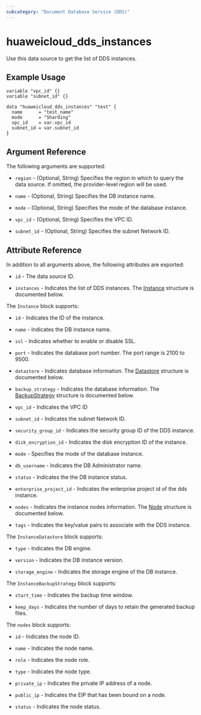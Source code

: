 ```yaml
---
subcategory: "Document Database Service (DDS)"
---
```


# huaweicloud_dds_instances

Use this data source to get the list of DDS instances.

## Example Usage

```hcl
variable "vpc_id" {}
variable "subnet_id" {}

data "huaweicloud_dds_instances" "test" {
  name      = "test_name"
  mode      = "Sharding"
  vpc_id    = var.vpc_id
  subnet_id = var.subnet_id
}
```

## Argument Reference

The following arguments are supported:

* `region` - (Optional, String) Specifies the region in which to query the data source.
  If omitted, the provider-level region will be used.

* `name` - (Optional, String) Specifies the DB instance name.

* `mode` - (Optional, String) Specifies the mode of the database instance.

* `vpc_id` - (Optional, String) Specifies the VPC ID.

* `subnet_id` - (Optional, String) Specifies the subnet Network ID.

## Attribute Reference

In addition to all arguments above, the following attributes are exported:

* `id` - The data source ID.

* `instances` - Indicates the list of DDS instances.
  The [Instance](#DdsInstance_Instance) structure is documented below.

<a name="DdsInstance_Instance"></a>
The `Instance` block supports:

* `id` - Indicates the ID of the instance.

* `name` - Indicates the DB instance name.

* `ssl` - Indicates whether to enable or disable SSL.

* `port` - Indicates the database port number. The port range is 2100 to 9500.

* `datastore` - Indicates database information.
  The [Datastore](#DdsInstance_InstanceDatastore) structure is documented below.

* `backup_strategy` - Indicates the database information.
  The [BackupStrategy](#DdsInstance_InstanceBackupStrategy) structure is documented below.

* `vpc_id` - Indicates the VPC ID

* `subnet_id` - Indicates the subnet Network ID.

* `security_group_id` - Indicates the security group ID of the DDS instance.

* `disk_encryption_id` - Indicates the disk encryption ID of the instance.

* `mode` - Specifies the mode of the database instance.

* `db_username` - Indicates the DB Administrator name.

* `status` - Indicates the the DB instance status.

* `enterprise_project_id` - Indicates the enterprise project id of the dds instance.

* `nodes` - Indicates the instance nodes information.
  The [Node](#DdsInstance_InstanceNode) structure is documented below.

* `tags` - Indicates the key/value pairs to associate with the DDS instance.

<a name="DdsInstance_InstanceDatastore"></a>
The `InstanceDatastore` block supports:

* `type` - Indicates the DB engine.

* `version` - Indicates the DB instance version.

* `storage_engine` - Indicates the storage engine of the DB instance.

<a name="DdsInstance_InstanceBackupStrategy"></a>
The `InstanceBackupStrategy` block supports:

* `start_time` - Indicates the backup time window.

* `keep_days` - Indicates the number of days to retain the generated backup files.

<a name="DdsInstance_InstanceNode"></a>
The `nodes` block supports:

* `id` - Indicates the node ID.

* `name` - Indicates the node name.

* `role` - Indicates the node role.

* `type` - Indicates the node type.

* `private_ip` - Indicates the private IP address of a node.

* `public_ip` - Indicates the EIP that has been bound on a node.

* `status` - Indicates the node status.
